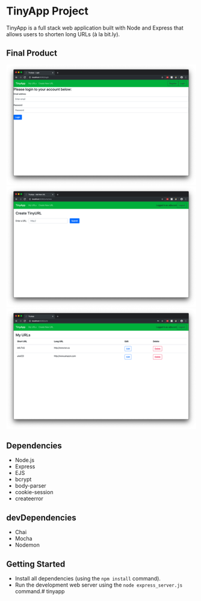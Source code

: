 # TinyApp Project

TinyApp is a full stack web application built with Node and Express that allows users to shorten long URLs (à la bit.ly).

## Final Product

!["Screenshot of Login Page"](https://github.com/mwong01/tinyapp/blob/master/docs/urls-login-page.png)
!["Screenshot of Create URL Page"](https://github.com/mwong01/tinyapp/blob/master/docs/urls-addnew-page.png)
!["Screenshot of My URLs"](https://github.com/mwong01/tinyapp/blob/master/docs/urls-myurls-page.png)

## Dependencies

- Node.js
- Express
- EJS
- bcrypt
- body-parser
- cookie-session
- createerror

## devDependencies
- Chai
- Mocha
- Nodemon

## Getting Started

- Install all dependencies (using the `npm install` command).
- Run the development web server using the `node express_server.js` command.# tinyapp
